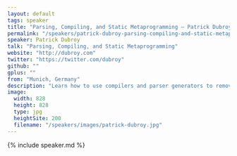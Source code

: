 ```yaml
---
layout: default
tags: speaker
title: "Parsing, Compiling, and Static Metaprogramming – Patrick Dubroy"
permalink: "/speakers/patrick-dubroy-parsing-compiling-and-static-metaprogramming.html"
speaker: Patrick Dubroy
talk: "Parsing, Compiling, and Static Metaprogramming"
website: "http://dubroy.com"
twitter: "https://twitter.com/dubroy"
github: ""
gplus: ""
from: "Munich, Germany"
description: "Learn how to use compilers and parser generators to remove boilerplate, build DSLs, and generally do the impossible. \n\nI'll explain the basics of how compilers work, and give an overview of some popular JS tools & libraries. I'll demonstrate how they can help you do all kinds of useful things, like:\n\n\n\n- presubmit checks for style guide violations\n- extracting strings requiring translation in your code\n- automatically inserting logging statements around certain function calls\n\nFinally, for the budding language designers, I'll explain how to create your own compiled-to-JS language in five minutes using a parser generator."
image:
  width: 828
  height: 828
  type: jpg
  heightSite: 200
  filename: "/speakers/images/patrick-dubroy.jpg"
---
```


{% include speaker.md %}
